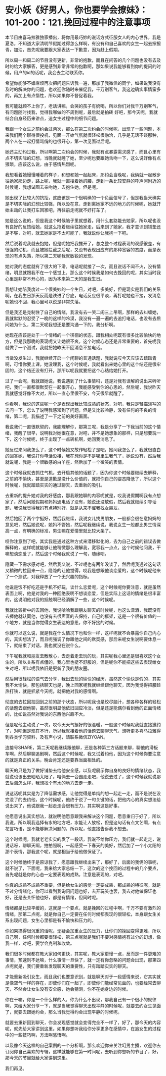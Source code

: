 # 安小妖《好男人，你也要学会撩妹》：101-200：121.挽回过程中的注意事项

本节目由喜马拉雅独家播出，将你用最巧妙的说话方式征服女人的内心世界，我是夏洛，不知道大家清明节假期过得怎么样啊，有没有和自己喜欢的女生一起去擦擦青，加油，首先呢我要跟大家表达一下歉意，因为赶上假期。

所以周一和周二的节目没有更新，非常的抱歉，而且在问答的几个问题也没有去及时的给大家解答，更是感到非常非常的抱歉啊，那如果说我能够看到你的提问的时候，用户的id的话呢，我会去主动联系你。

希望你能够不嫌麻烦再次把问题告诉我一遍，那加了我微信的同学，如果说我没有及时的解决你的问题，也欢迎你随时来催促我，千万别客气，我这边确实事情蛮多的，再加上有点惰性，所以如果你不督促着我。

我可能就顾不上你了，老话讲嘛，会哭的孩子有奶喝，所以你们对我千万别客气，有问题随时找我，觉得我哪做的不周到呢，最后就是拍砖 好吧，那今天呢，我就结合自身经历来讲点，追女生过程中的细节问题。

我跟一个女生之前约会过两次，那么在第二次约会的时候呢，出现了一些问题，本来我们两个聊得很投机，见面一开始气氛就很轻松很融洽，几乎是无话不谈那种，两个人在一起打情骂俏的也很开心，第一次见面过后呢。

她还主动约过我，所以啊第二次约会的时候，我就有点暴露需求感了，而且心里有点不切实际的幻想，当晚就就睡了她，至少呢也要跟她舌吻一下，这么说好像有点猥琐，应该这么说，由于感情热烈呢。

我想看着她慢慢睡着的样子，和想和她一起起床，那约会当晚呢，我俩就一起散步往她家那边走，路上呢，我就一直搂着她的腰，走到一条比较安静的呼声河附近的时候呢，我想试图去亲吻她，去抱住她，但是呢。

她出现了比较大的抗拒，这应该是一个很明确的一个负面信号了，但是我当天确实是不切实际的幻想比较强，所以没在意，走到离她家不远的地方的时候呢，她就开始主动的让我打车回家吧，再往前走呢就不好打车了。

她是这么说的，但是我这个时候脑子里就想着，用什么套路能去她家，所以呢也没有良好的反馈给她，就这么拖着继续往她家走，后来到了她家，我才意识到铺垫还是不够，对吧，就去她家是不太可能了，我就说你让我抱一下吧。

然后说着呢我就去抱她，但是呢她把我推开了，总之整个过程表现的观感很差，有很强的动机，而且被她拦截之后呢，又没有表现出应有的那种宽容的态度，而是表现的有点失落，所以第二天呢我就敏锐的发现。

她对我的态度就有了很大的下滑，电话呢就接了一次，而且说话不闻不火，没有情绪，明显就跟我不在一个感觉上，那么这个时候我是如何去挽回的呢，其实当时我心里是非常不开心的，因为本来第二天的是我生日。

我想让她陪我度过一个很美妙的一个生日，对吧，多美好，但是现实是我们的关系啊，在我生日那天反而是跌进了谷底，电话反应很平淡，再打呢她也不接，发消息呢她也不回，我心里可以说是非常失落。

但是我还是克制住了自己的情绪，我没有去一哭二闹三上吊啊，那样的去纠缠她，我就默默的忍受了一晚的这样的冷漠，我没有一遍一遍的去追打电话，也没有去质问她为什么，第二天呢我想还是要沟通一下的，我分析啊。

她现在应该是处于一个情绪的一个徘徊的状态，跟我相处呢既有很多比较愉快的地方，但是我那晚的表现呢又让她很不爽，这个时候心态还是非常重要的，首先呢我就做了一个测试，我就把她昨天不回消息不接电话。

当做没发生过，我就继续开启一个闲聊的普通话题，我就说哎今天应该去踏踏青啊，可惜你要上课，她没理我，这个时候呢，我就看出来她心里的这个结还是很牢固的，这个结还没有打开，那所以呢我就要把这个心结给她打开。

过了一会呢，我就跟她说，我说遇到了什么事情吗，还是对我有误解的说出来听听吧，我们一直都很默契在一起很开心，我能感受到你的心思的，然后呢，我说昨天我就感觉好像不大对，所以一直心里很不安，今天很早就醒了。

你看啊，我说的这些呢一个是表现出我比较成熟的状态，对吧，我只是轻描淡写的去问一下，怎么了说明我感知到了问题，但是又比较冷静，没有任何的不良的情绪，第二呢，我描述了一下之前的美好画面。

我说我们一直很默契的，我能理解你，那第三呢，我是分享了一下我当前的这个情绪，我醒了很早，说明我对她很在意，对吧，并不是她想象的那样，只是想要玩一下，这个时候呢，终于出现了一点转机啊，她回我消息了。

她反过来问我怎么了，这个时候她又故作轻松了是吧，她问我怎么了，我就很直白的回答她，我说打你电话没接，我在想你是不是哪里生我气了，她说没有，然后我就说呢，我是一个很敏感的白羊座，然后加了一个微笑的表情。

这个时候我就去抓住气机，去开启其他的话题了，因为你这个时候要继续去解释，之前的不愉快，甚至是道歉是没什么价值的，就把你自己的姿态降低了，所以这个时候呢，我就踏踏实实的通过聊天，去重新的吸引。

去重新的提升她对我的好感度，那我跟她聊的内容呢就是，哎我说假期啊我有点想家了，然后问她假期和妈妈通电话了没有，她说还没放假，然后我就继续引导话题，我说我觉得我妈有点特别好，就是从来不催我找女朋友。

然后她回了两个字挺好，然后我继续，我说女儿找男朋友，一般都会很在意妈妈的意见吧，然后她说呢，她妈不管她，然后呢我继续说，我说女生一般都比男生情深高一点，有明确的标准，男生嘛在爱情里就比较大条了。

哎你注意到了吧，其实我是通过这种方式来潜移默化的，去为自己之前的错误去做解释的，这样呢就能够让他稍微那么理解我，宽容我一点点，这个时候他问我，干嘛想谈恋爱了，然后这个时候我就说了一句，随缘呗。

隐藏一下需求感对吧，然后我又说，不过呢也有两年没谈了，然后呢我通过这句话又稍微的拉回来一点，隐隐的让他觉得，哎我是想跟他谈恋爱的，这个时候呢他来了一个测试，对我释放了一个无兴趣的指标。

他说是饭不好吃还是手机不好玩，谈什么恋爱呢，这个时候呢你要注意，就是虽然表面上啊，他是对我的一种回绝表明不想谈恋爱，但是实际上这话的情绪是很丰富的，这说明他对我的抵触啊已经消解了一些，这个时候呢。

我就比较折中的去回他，我说哈哈我跟朋友聊天的时候呢，也这么潇洒，我既没有去捧他就认同他，也没有去很声音的去保持，自己的框架，这是一个很有价值的一个地方，就是当你觉得女生表达的意思，你不好接的时候。

你就可以这么说，就是我在什么情况下也和你一样，这样呢就不会暴露你自己内心的，真实想法了，而且呢强调了你跟他之间的默契感，那后来呢女生说啊要休息一下，就结束了对话，我也就没在说什么。

下午呢我就和朋友去散散心，去走着走去玩的玩，其实呢我心里还是很喜欢这个女生的，所以关系有点僵的，我心里也挺不舒服的，但是呢你不能把这些去表现给女生对吧，所以呢我依旧是更新了我的朋友圈。

然后用很轻松的语气去分享，我出去玩的愉快的经历，虽然这个愉快是假的，其实我不太愉快，那包括聊天也是，晚上回家呢我就继续跟他聊天，因为我觉得把腰趁热打铁，就是抓紧今天呢，就把他对我的感情啊。

彻底的去拉回拉回到之前的那个状态，所以呢我也是绞尽脑汁，想各种各样的轻松的话题去跟他聊，虽然很明显他依旧回应冷淡，但是还是能偶尔看到他的正面情绪的，比如说虽然对我说的东西他兴趣不大。

但是呢他主动说了一次，哎今天天气挺好的很温暖，一般这个时候呢我就直接邀约了，对吧但是现在不行，所以我就接着他的话题去聊聊天气，想听更多喜马拉雅得到各类学习资料，及有声小说，请联系微信ZIYOAN。

连接号SHARE，第二天呢我继续跟他聊，还是各种第三方话题来聊，聊他的滑板车啊，然后聊聊追剧啊，然后这个时候呢，我又试着约他，因为这个时候你要注意的就是真正的关系，晚会肯定还是要靠当面相处的。

聊天的只是为了做好铺垫去给他安全感，以及呢展示你自身的良好的情绪状态，我就说也该出去晒晒太阳了，咱俩去一合园走走吧，他说去过了，这个时候我就说那去后海怎么样，我想找个有水的地方去走一走。

说这话呢其实是为了降低需求感，让他觉得是单纯的想一起走一走，而不是说在没完没了的去约他，这个时候呢，他终于说了一句关键的话，把他内心的真实想法给说出来了，他说跟我一起走走会很有压力，其实啊这是好事。

他愿意说出真实想法，就说明他愿意跟我来解决这个问题，愿意重归于好了，所以我说，所以啊我选择有水的地方吧，水能让人放松，但是这句话有点文艺啊，有点花言巧语，是不能够解决问题的，所以呢，他直接告诉我不想去。

这个时候呢，我就老老实实的发了一段话，我说不给你压力，我们就一起走走，说说话呀，聊聊天啊，拍拍照啊，一起感受一下春天的美好，然后加了一个小太阳的那个表情，那我这个呢，就是相当于给他做保证了。

这个时候他终于是原谅我了，愿意跟我继续出来了，那好了，后面的我俩的事呢，就不说了，下面呢，我来给大家总结一下，这次的这个挽回的过程中的几个要点，首先呢就是你的心态一定要表现的成熟，注意是表现的，对吧。

你真的成熟不成熟不重要，但是给女生的感觉一定要成熟，那成熟的特征呢，就是不过分情绪化，你可以看到我询问问题也好，去开玩笑也罢，我去对他做保证也好，还是去关怀他也好，都是有情绪，但同时呢。

情绪都是比较平缓的，这就是一个要点，就是挽回的过程中啊，千万不要有激烈的情绪，那第二点呢，就是你自己一定要在任何时候都表现的很轻松，本身跟女生关系出现问题，女生心里都是有不愉快和压力的。

你如果搞得很沉重的话呢，无疑会加重女生的压力，让你们的挽回变得更难，所以自己啊，任何时候都要很轻松，第三点呢就是我们不要对感情抱有过分的幻想，像我一样，对吧，要学会克制和收敛。

我们很多时候都在教大家如何更快，其实呢，教大家更慢一点，反而是一件更难的事情，预速则不达嘛，什么事情一旦快了，就一定有你忽略的问题会出现，那第四点呢就是，我们要重新发现聊天的重要性，只有踏踏实实的聊天。

才能重新吸引女生，而且我们也要意识到，就是聊天对于一段感情来说，它其实就是像空气一样的存在，即使你们在一起了，即使你们能经常见面的，也要经常去聊天，不然会让女生没有安全感，她会猜测，你不在她身边的时候。

你在干嘛，你是一个什么样的人，你为什么不出现，那我自己有一个很小的规律啊，来给大家分享一下，就是当我觉得聊天出现平静的时候呢，就要去约女生见面了，就要去跟她约会，那么当我觉得约会出现平静的时候呢。

就要去重新回到聊天，你会发现感觉就会变得完全不一样了，好了，那今天的内容呢，就先给大家讲到这里，如果你想听我给你分享更多在感情中，在追女生的过程中的一些技巧啊，方法啊感悟啊。

以及像今天这样的自己案例的一个分析啊，那么欢迎你来关注幻男主播，欢迎你去订阅你自己喜欢的专辑，这样就能够在第一时间呢，去听到你想听的节目了，好，那今天的节目就给大家讲到这里。

我们再见。